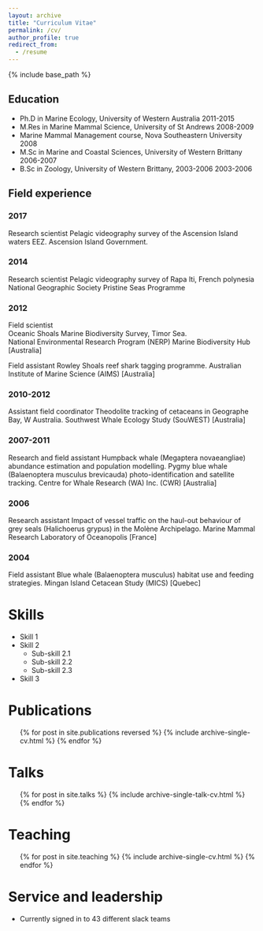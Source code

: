 ```yaml
---
layout: archive
title: "Curriculum Vitae"
permalink: /cv/
author_profile: true
redirect_from:
  - /resume
---
```


{% include base_path %}

<h2 class="cvsection"> Education</h2>

* Ph.D in Marine Ecology, University of Western Australia <span class="cvyear">2011-2015</span>
* M.Res in Marine Mammal Science, University of St Andrews <span class="cvyear">2008-2009</span>
* Marine Mammal Management course, Nova Southeastern University <span class="cvyear">2008</span>
* M.Sc in Marine and Coastal Sciences, University of Western Brittany <span class="cvyear">2006-2007</span>
* B.Sc in Zoology, University of Western Brittany, 2003-2006 <span class="cvyear">2003-2006</span>

<h2 class="cvsection"> Field experience</h2>

<h3 class="cvyear"> 2017</h3>

<span class="cvrole">Research scientist</span>
Pelagic videography survey of the Ascension Island waters EEZ.
Ascension Island Government.

<h3 class="cvyear"> 2014</h3>

<span class="cvrole">Research scientist</span>
Pelagic videography survey of Rapa Iti, French polynesia
National Geographic Society Pristine Seas Programme

<h3 class="cvyear"> 2012</h3>

Field scientist<br>
Oceanic Shoals Marine Biodiversity Survey, Timor Sea.<br>
National Environmental Research Program (NERP) Marine Biodiversity Hub [Australia]

Field assistant
Rowley Shoals reef shark tagging programme.
Australian Institute of Marine Science (AIMS) [Australia]

<h3 class="cvyear"> 2010-2012</h3>

Assistant field coordinator
Theodolite tracking of cetaceans in Geographe Bay, W Australia.
Southwest Whale Ecology Study (SouWEST) [Australia]

<h3 class="cvyear"> 2007-2011</h3>

Research and field assistant
Humpback whale (Megaptera novaeangliae) abundance estimation and population modelling.
Pygmy blue whale (Balaenoptera musculus brevicauda) photo-identification and satellite tracking.
Centre for Whale Research (WA) Inc. (CWR) [Australia]

<h3 class="cvyear"> 2006</h3>

Research assistant
Impact of vessel traffic on the haul-out behaviour of grey seals (Halichoerus grypus) in the Molène Archipelago.
Marine Mammal Research Laboratory of Oceanopolis [France]

<h3 class="cvyear"> 2004</h3>

Field assistant
Blue whale (Balaenoptera musculus) habitat use and feeding strategies.
Mingan Island Cetacean Study (MICS) [Quebec]

Skills
======
* Skill 1
* Skill 2
  * Sub-skill 2.1
  * Sub-skill 2.2
  * Sub-skill 2.3
* Skill 3

Publications
======
  <ul>{% for post in site.publications reversed %}
    {% include archive-single-cv.html %}
  {% endfor %}</ul>

Talks
======
  <ul>{% for post in site.talks %}
    {% include archive-single-talk-cv.html %}
  {% endfor %}</ul>

Teaching
======
  <ul>{% for post in site.teaching %}
    {% include archive-single-cv.html %}
  {% endfor %}</ul>

Service and leadership
======
* Currently signed in to 43 different slack teams
